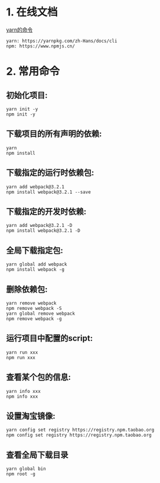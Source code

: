 # 1. 在线文档

[yarn的命令](https://yarnpkg.com/zh-Hans/docs/cli/)

	yarn: https://yarnpkg.com/zh-Hans/docs/cli
	npm: https://www.npmjs.cn/

# 2. 常用命令
## 初始化项目: 
	yarn init -y
	npm init -y

## 下载项目的所有声明的依赖: 
	yarn
	npm install

## 下载指定的运行时依赖包: 
	yarn add webpack@3.2.1
	npm install webpack@3.2.1 --save

## 下载指定的开发时依赖: 
	yarn add webpack@3.2.1 -D
	npm install webpack@3.2.1 -D

## 全局下载指定包: 
	yarn global add webpack
	npm install webpack -g

## 删除依赖包: 
	yarn remove webpack
	npm remove webpack -S
	yarn global remove webpack
	npm remove webpack -g

## 运行项目中配置的script: 
	yarn run xxx
	npm run xxx

## 查看某个包的信息: 
	yarn info xxx
	npm info xxx

## 设置淘宝镜像: 
	yarn config set registry https://registry.npm.taobao.org
	npm config set registry https://registry.npm.taobao.org

## 查看全局下载目录
	yarn global bin
	npm root -g

